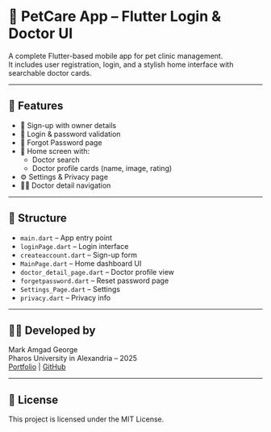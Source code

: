 # 🐾 PetCare App – Flutter Login & Doctor UI

A complete Flutter-based mobile app for pet clinic management.  
It includes user registration, login, and a stylish home interface with searchable doctor cards.

---

## 🚀 Features

- 📝 Sign-up with owner details
- 🔐 Login & password validation
- 🔁 Forgot Password page
- 🏡 Home screen with:
  - Doctor search
  - Doctor profile cards (name, image, rating)
- ⚙️ Settings & Privacy page
- 👩‍⚕️ Doctor detail navigation

---

## 📂 Structure

- `main.dart` – App entry point  
- `loginPage.dart` – Login interface  
- `createaccount.dart` – Sign-up form  
- `MainPage.dart` – Home dashboard UI  
- `doctor_detail_page.dart` – Doctor profile view  
- `forgetpassword.dart` – Reset password page  
- `Settings_Page.dart` – Settings  
- `privacy.dart` – Privacy info  

---

## 👨‍💻 Developed by
Mark Amgad George  
Pharos University in Alexandria – 2025  
[Portfolio](https://mark-a-portfolio.netlify.app) | [GitHub](https://github.com/markamgad1)

---

## 📝 License

This project is licensed under the MIT License.
